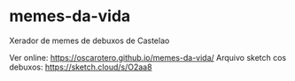 # memes-da-vida
Xerador de memes de debuxos de Castelao

Ver online: https://oscarotero.github.io/memes-da-vida/
Arquivo sketch cos debuxos: https://sketch.cloud/s/O2aa8
